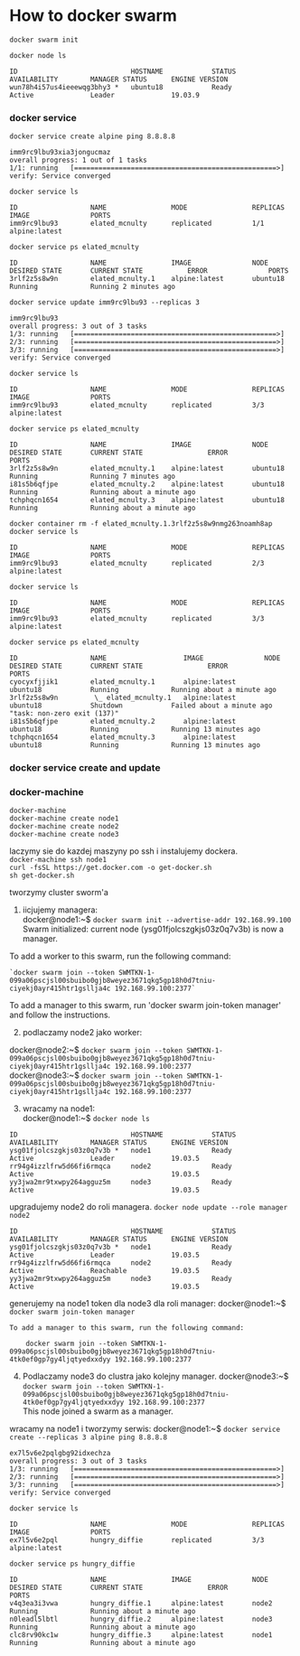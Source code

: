 # How to docker swarm


`docker swarm init`  

`docker node ls`  
```
ID                            HOSTNAME            STATUS              AVAILABILITY        MANAGER STATUS      ENGINE VERSION
wun78h4i57us4ieeewqg3bhy3 *   ubuntu18            Ready               Active              Leader              19.03.9
```

### docker service

`docker service create alpine ping 8.8.8.8`  
```
imm9rc9lbu93xia3jongucmaz
overall progress: 1 out of 1 tasks 
1/1: running   [==================================================>] 
verify: Service converged 
```

`docker service ls`  
```
ID                  NAME                MODE                REPLICAS            IMAGE               PORTS
imm9rc9lbu93        elated_mcnulty      replicated          1/1                 alpine:latest       
```
`docker service ps elated_mcnulty`  
```
ID                  NAME                IMAGE               NODE                DESIRED STATE       CURRENT STATE           ERROR               PORTS
3rlf2z5s8w9n        elated_mcnulty.1    alpine:latest       ubuntu18            Running             Running 2 minutes ago
```

`docker service update imm9rc9lbu93 --replicas 3`  
```
imm9rc9lbu93
overall progress: 3 out of 3 tasks 
1/3: running   [==================================================>] 
2/3: running   [==================================================>] 
3/3: running   [==================================================>] 
verify: Service converged 
```

`docker service ls`  
```
ID                  NAME                MODE                REPLICAS            IMAGE               PORTS
imm9rc9lbu93        elated_mcnulty      replicated          3/3                 alpine:latest       
```

`docker service ps elated_mcnulty`  
```
ID                  NAME                IMAGE               NODE                DESIRED STATE       CURRENT STATE                ERROR               PORTS
3rlf2z5s8w9n        elated_mcnulty.1    alpine:latest       ubuntu18            Running             Running 7 minutes ago                            
i81s5b6qfjpe        elated_mcnulty.2    alpine:latest       ubuntu18            Running             Running about a minute ago                       
tchphqcn1654        elated_mcnulty.3    alpine:latest       ubuntu18            Running             Running about a minute ago                       
```
`docker container rm -f elated_mcnulty.1.3rlf2z5s8w9nmg263noamh8ap`  
`docker service ls`  
```
ID                  NAME                MODE                REPLICAS            IMAGE               PORTS
imm9rc9lbu93        elated_mcnulty      replicated          2/3                 alpine:latest       
```
`docker service ls`  
```
ID                  NAME                MODE                REPLICAS            IMAGE               PORTS
imm9rc9lbu93        elated_mcnulty      replicated          3/3                 alpine:latest       
```
`docker service ps elated_mcnulty`  
```
ID                  NAME                   IMAGE               NODE                DESIRED STATE       CURRENT STATE                ERROR                         PORTS
cyocyxfjjik1        elated_mcnulty.1       alpine:latest       ubuntu18            Running             Running about a minute ago                                 
3rlf2z5s8w9n         \_ elated_mcnulty.1   alpine:latest       ubuntu18            Shutdown            Failed about a minute ago    "task: non-zero exit (137)"   
i81s5b6qfjpe        elated_mcnulty.2       alpine:latest       ubuntu18            Running             Running 13 minutes ago                                     
tchphqcn1654        elated_mcnulty.3       alpine:latest       ubuntu18            Running             Running 13 minutes ago          
```                         


### docker service create and update

### docker-machine  
`docker-machine`  
`docker-machine create node1`  
`docker-machine create node2`  
`docker-machine create node3`  

laczymy sie do kazdej maszyny po ssh i instalujemy dockera.  
`docker-machine ssh node1`  
`curl -fsSL https://get.docker.com -o get-docker.sh`  
`sh get-docker.sh`  

tworzymy cluster sworm'a
1. iicjujemy managera:  
docker@node1:~$ `docker swarm init --advertise-addr 192.168.99.100`  
Swarm initialized: current node (ysg01fjolcszgkjs03z0q7v3b) is now a manager.

To add a worker to this swarm, run the following command:

    `docker swarm join --token SWMTKN-1-099a06pscjsl00sbuibo0gjb8weyez3671qkg5gp18h0d7tniu-ciyekj0ayr415htr1gsllja4c 192.168.99.100:2377`  

To add a manager to this swarm, run 'docker swarm join-token manager' and follow the instructions.


2. podlaczamy node2 jako worker:

docker@node2:~$ `docker swarm join --token SWMTKN-1-099a06pscjsl00sbuibo0gjb8weyez3671qkg5gp18h0d7tniu-ciyekj0ayr415htr1gsllja4c 192.168.99.100:2377`  
docker@node3:~$ `docker swarm join --token SWMTKN-1-099a06pscjsl00sbuibo0gjb8weyez3671qkg5gp18h0d7tniu-ciyekj0ayr415htr1gsllja4c 192.168.99.100:2377`  



3. wracamy na node1:  
docker@node1:~$ `docker node ls`  
```                                                                                        
ID                            HOSTNAME            STATUS              AVAILABILITY        MANAGER STATUS      ENGINE VERSION
ysg01fjolcszgkjs03z0q7v3b *   node1               Ready               Active              Leader              19.03.5
rr94g4izzlfrw5d66fi6rmqca     node2               Ready               Active                                  19.03.5
yy3jwa2mr9txwpy264agguz5m     node3               Ready               Active                                  19.03.5
```
upgradujemy node2 do roli managera.
`docker node update --role manager node2`  
```
ID                            HOSTNAME            STATUS              AVAILABILITY        MANAGER STATUS      ENGINE VERSION
ysg01fjolcszgkjs03z0q7v3b *   node1               Ready               Active              Leader              19.03.5
rr94g4izzlfrw5d66fi6rmqca     node2               Ready               Active              Reachable           19.03.5
yy3jwa2mr9txwpy264agguz5m     node3               Ready               Active                                  19.03.5
```

generujemy na node1 token dla node3 dla roli manager:
docker@node1:~$ `docker swarm join-token manager`     
```                                                                                         
To add a manager to this swarm, run the following command:

    docker swarm join --token SWMTKN-1-099a06pscjsl00sbuibo0gjb8weyez3671qkg5gp18h0d7tniu-4tk0ef0gp7gy4ljqtyedxxdyy 192.168.99.100:2377
```
4. Podlaczamy node3 do clustra jako kolejny manager.
docker@node3:~$ `docker swarm join --token SWMTKN-1-099a06pscjsl00sbuibo0gjb8weyez3671qkg5gp18h0d7tniu-4tk0ef0gp7gy4ljqtyedxxdyy 192.168.99.100:2377`  
This node joined a swarm as a manager.

wracamy na node1 i tworzymy serwis:
docker@node1:~$ `docker service create --replicas 3 alpine ping 8.8.8.8` 
```                                                                      
ex7l5v6e2pqlgbg92idxechza
overall progress: 3 out of 3 tasks 
1/3: running   [==================================================>] 
2/3: running   [==================================================>] 
3/3: running   [==================================================>] 
verify: Service converged 
```
`docker service ls`  
```
ID                  NAME                MODE                REPLICAS            IMAGE               PORTS
ex7l5v6e2pql        hungry_diffie       replicated          3/3                 alpine:latest       
```
`docker service ps hungry_diffie`  
```
ID                  NAME                IMAGE               NODE                DESIRED STATE       CURRENT STATE                ERROR               PORTS
v4q3ea3i3vwa        hungry_diffie.1     alpine:latest       node2               Running             Running about a minute ago                       
n0leadl5lbtl        hungry_diffie.2     alpine:latest       node3               Running             Running about a minute ago                       
clc8rv90kc1w        hungry_diffie.3     alpine:latest       node1               Running             Running about a minute ago       
```